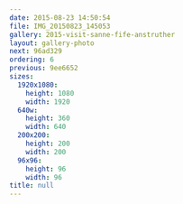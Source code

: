 ```yaml
---
date: 2015-08-23 14:50:54
file: IMG_20150823_145053
gallery: 2015-visit-sanne-fife-anstruther
layout: gallery-photo
next: 96ad329
ordering: 6
previous: 9ee6652
sizes:
  1920x1080:
    height: 1080
    width: 1920
  640w:
    height: 360
    width: 640
  200x200:
    height: 200
    width: 200
  96x96:
    height: 96
    width: 96
title: null
---
```

